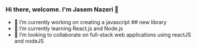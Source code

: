 ### Hi there, welcome. I'm Jasem Nazeri 👋




- 🔭 I’m currently working on creating a javascript ## new library 
- 🌱 I’m currently learning React.js and Node.js
- 👯 I’m looking to collaborate on full-stack web applications using reactJS and nodeJS

<!--
- 🤔 I’m looking for help with ...
- 💬 Ask me about ...
- 📫 How to reach me: ...
- 😄 Pronouns: ...
- ⚡ Fun fact: ...
-->
